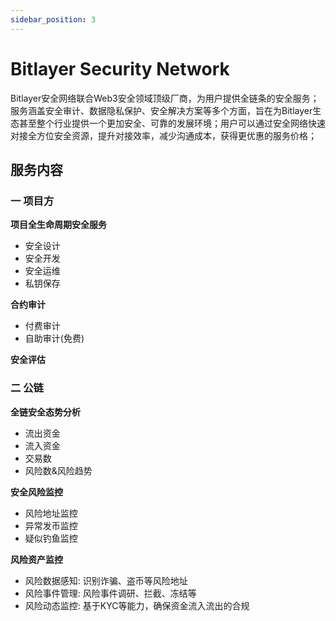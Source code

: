 ```yaml
---
sidebar_position: 3
---
```


# Bitlayer Security Network

Bitlayer安全网络联合Web3安全领域顶级厂商，为用户提供全链条的安全服务；服务涵盖安全审计、数据隐私保护、安全解决方案等多个方面，旨在为Bitlayer生态甚至整个行业提供一个更加安全、可靠的发展环境；用户可以通过安全网络快速对接全方位安全资源，提升对接效率，减少沟通成本，获得更优惠的服务价格；

## 服务内容

### 一 项目方
**项目全生命周期安全服务**
  -  安全设计
  -  安全开发
  -  安全运维
  -  私钥保存
  
**合约审计**
 - 付费审计
 - 自助审计(免费)
  
**安全评估**

### 二 公链
**全链安全态势分析**
  -  流出资金
  -  流入资金
  -  交易数
  -  风险数&风险趋势
  
**安全风险监控**
 - 风险地址监控
 - 异常发币监控
 - 疑似钓鱼监控
  
**风险资产监控**
 - 风险数据感知:  识别诈骗、盗币等风险地址
 - 风险事件管理:  风险事件调研、拦截、冻结等
 - 风险动态监控:  基于KYC等能力，确保资金流入流出的合规